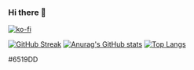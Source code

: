### Hi there 👋

[![ko-fi](https://ko-fi.com/img/githubbutton_sm.svg)](https://ko-fi.com/W7W17MX9X)


[![GitHub Streak](https://github-readme-streak-stats.herokuapp.com?user=12LetterMeme&theme=dark&date_format=M%20j%5B%2C%20Y%5D&ring=6519DD&fire=6519DD&currStreakLabel=6519DD)](https://git.io/streak-stats)
[![Anurag's GitHub stats](https://github-readme-stats.vercel.app/api?username=12LetterMeme&theme=dark)](https://github.com/anuraghazra/github-readme-stats)
[![Top Langs](https://github-readme-stats.vercel.app/api/top-langs/?12LetterMeme=anuraghazra&langs_count=4&theme=dark)](https://github.com/anuraghazra/github-readme-stats)


#6519DD
